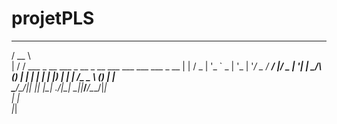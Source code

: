 # projetPLS


 _____                                                    
/  __ \                                                   
| /  \/ ___  _ __ ___  _ __  _ __ ___  ___ ___  ___  _ __ 
| |    / _ \| '_ ` _ \| '_ \| '__/ _ \/ __/ __|/ _ \| '__|
| \__/\ (_) | | | | | | |_) | | |  __/\__ \__ \ (_) | |   
 \____/\___/|_| |_| |_| .__/|_|  \___||___/___/\___/|_|   
                      | |                                 
                      |_|                                 
